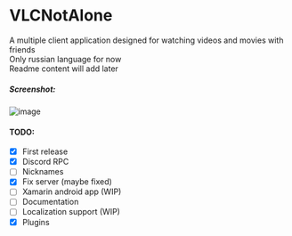 # VLCNotAlone
А multiple client application designed for watching videos and movies with friends<br>
Only russian language for now<br>
Readme content will add later<br>

##### Screenshot:
![image](https://user-images.githubusercontent.com/42218370/159163002-c2f24dae-a036-4e54-81ce-804f767b47dc.png)


#### TODO:
- [X] First release
- [X] Discord RPC
- [ ] Nicknames
- [x] Fix server (maybe fixed)
- [ ] Xamarin android app (WIP)
- [ ] Documentation
- [ ] Localization support (WIP)
- [X] Plugins
